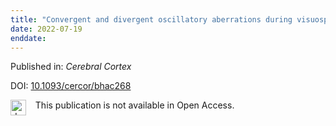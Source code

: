 ```yaml
---
title: "Convergent and divergent oscillatory aberrations during visuospatial processing in HIV-related cognitive impairment and Alzheimer’s disease"
date: 2022-07-19
enddate:
---
```


Published in: *Cerebral Cortex*

DOI: [10.1093/cercor/bhac268](https://doi.org/10.1093/cercor/bhac268)

<img src="https://upload.wikimedia.org/wikipedia/commons/thumb/0/0e/Closed_Access_logo_transparent.svg/1200px-Closed_Access_logo_transparent.svg.png" alt="drawing" width="25" align="left"/> &nbsp;&nbsp;&nbsp;This publication is not available in Open Access.


